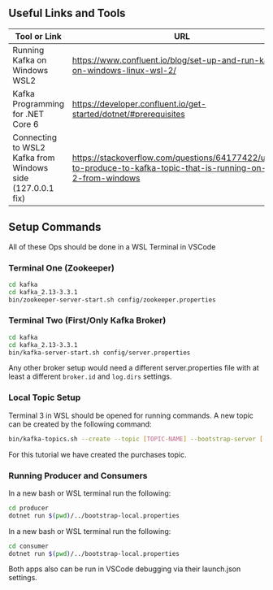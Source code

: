 ## Useful Links and Tools

| Tool or Link                       | URL                              |
| ---------------------------------- | -------------------------------- |
| Running Kafka on Windows WSL2      | https://www.confluent.io/blog/set-up-and-run-kafka-on-windows-linux-wsl-2/ |
| Kafka Programming for .NET Core 6  | https://developer.confluent.io/get-started/dotnet/#prerequisites |
| Connecting to WSL2 Kafka from Windows side (127.0.0.1 fix) | https://stackoverflow.com/questions/64177422/unable-to-produce-to-kafka-topic-that-is-running-on-wsl-2-from-windows |


## Setup Commands

All of these Ops should be done in a WSL Terminal in VSCode

### Terminal One (Zookeeper)

```sh
cd kafka
cd kafka_2.13-3.3.1
bin/zookeeper-server-start.sh config/zookeeper.properties
```

### Terminal Two (First/Only Kafka Broker)

```sh
cd kafka
cd kafka_2.13-3.3.1
bin/kafka-server-start.sh config/server.properties
```

Any other broker setup would need a different server.properties file with at least a different `broker.id` and `log.dirs` settings.

### Local Topic Setup

Terminal 3 in WSL should be opened for running commands. A new topic can be created by the following command:

```sh
bin/kafka-topics.sh --create --topic [TOPIC-NAME] --bootstrap-server [::1]:9092
```

For this tutorial we have created the purchases topic.

### Running Producer and Consumers

In a new bash or WSL terminal run the following:

```sh
cd producer
dotnet run $(pwd)/../bootstrap-local.properties
```

In a new bash or WSL terminal run the following:

```sh
cd consumer
dotnet run $(pwd)/../bootstrap-local.properties
```

Both apps also can be run in VSCode debugging via their launch.json settings.

